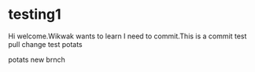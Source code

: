 # testing1
Hi welcome.Wikwak wants to learn
I need to commit.This is a commit test
pull change test
potats

potats new brnch